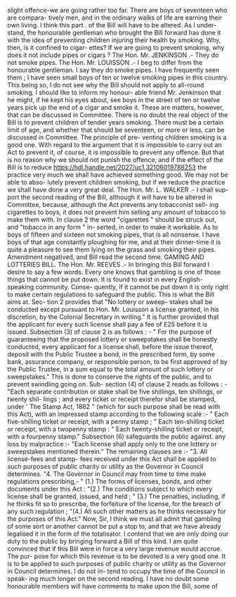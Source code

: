 slight offence-we are going rather too far. There are boys of seventeen who are compara- tively men, and in the ordinary walks of life are earning their own living. I think this part . of the Bill will have to be altered. As I under- stand, the honourable gentleman who brought the Bill forward has done it with the idea of preventing children injuring their health by smoking. Why, then, is it confined to cigar- ettes? If we are going to prevent smoking, why does it not include pipes or cigars ? The Hon. Mr. JENKINSON .- They do not smoke pipes. The Hon. Mr. LOUISSON .- I beg to differ from the honourable gentleman. I say they do smoke pipes. I have frequently seen them ; I have seen small boys of ten or twelve smoking pipes in this country. This being so, I do not see why the Bill should not apply to all-round smoking. I should like to inform my honour- able friend Mr. Jenkinson that he might, if he kept his eyes about, see boys in the street of ten or twelve years pick up the end of a cigar and smoke it. These are matters, however, that can be discussed in Committee. There is no doubt the real object of the Bill is to prevent children of tender years smoking. There must be a certain limit of age, and whether that should be seventeen, or more or less, can be discussed in Committee. The principle of pre- venting children smoking is a good one. With regard to the argument that it is impossible to carry out an Act to prevent it, of course, it is impossible to prevent any offence. But that is no reason why we should not punish the offence, and if the effect of the Bill is to reduce https://hdl.handle.net/2027/uc1.32106019788253 the practice very much we shall have achieved something good. We may not be able to abso- lutely prevent children smoking, but if we reduce the practice we shall have done a very great deal. The Hon. Mr. L. WALKER .- I shall sup- port the second reading of the Bill, although it will have to be altered in Committee, because, although the Act prevents any tobacconist sell- ing cigarettes to boys, it does not prevent him selling any amount of tobacco to make them with. In clause 2 the word "cigarettes " should be struck out, and "tobacco in any form " in- serted, in order to make it workable. As to boys of fifteen and sixteen not smoking pipes, that is all nonsense. I have boys of that age constantly ploughing for me, and at their dinner-time it is quite a pleasure to see them lying on the grass and smoking their pipes. Amendment negatived, and Bill read the second time. GAMING AND LOTTERIES BILL. The Hon. Mr. REEVES .- In bringing this Bill forward I desire to say a few words. Every one knows that gambling is one of those things that cannot be put down. It is found to exist in every English-speaking community. Conse- quently, if it cannot be put down it is only right to make certain regulations to safeguard the public. This is what the Bill aims at. Sec- tion 2 provides that "No lottery or sweep- stakes shall be conducted except pursuant to Hon. Mr. Louisson a license granted, in his discretion, by the Colonial Secretary in writing." It is further provided that the applicant for every such license shall pay a fee of £25 before it is issued. Subsection (3) of clause 2 is as follows : - " For the purpose of guaranteeing that the proposed lottery or sweepstakes shall be honestly conducted, every applicant for a license shall, before the issue thereof, deposit with the Public Trustee a bond, in the prescribed form, by some bank, assurance company, or responsible person, to be first approved of by the Public Trustee, in a sum equal to the total amount of such lottery or sweepstakes." This is done to conserve the rights of the public, and to prevent swindling going on. Sub- section (4) of clause 2 reads as follows : - "Each separate contribution or stake shall be five shillings, ten shillings, or twenty shil- lings ; and every ticket or receipt therefor shall be stamped, under ' The Stamp Act, 1882 " (which for such purpose shall be read with this Act), with an impressed stamp according to the following scale :- " Each five-shilling ticket or receipt, with a penny stamp ; " Each ten-shilling ticket or receipt, with a twopenny stamp : " Each twenty-shilling ticket or receipt, with a fourpenny stamp." Subsection (6) safeguards the public against. any loss by malpractice :- "Each license shall apply only to the one lottery or sweepstakes mentioned therein." The remaining clauses are :- "3. All license-fees and stamp- fees received under this Act shall be applied to such purposes of public charity or utility as the Governor in Council determines. "4. The Governor in Council may from time to time make regulations prescribing,- " (1.) The forms of licenses, bonds, and other documents under this Act : "(2.) The conditions subject to which every license shall be granted, issued, and held ; " (3.) The penalties, including, if he thinks fit so to prescribe, the forfeiture of the license, for the breach of any such regulation ; "(4.) All such other matters as he thinks necessary for the purposes of this Act." Now, Sir, I think we must all admit that gambling of some sort or another cannot be put a stop to, and that we have already legalised it in the form of the totalisator. I contend that we are only doing our duty to the public by bringing forward a Bill of this kind. I am quite convinced that if this Bill were in force a very large revenue would accrue. The pur- pose for which this revenue is to be devoted is a very good one. It is to be applied to such purposes of public charity or utility as the Governor in Council determines. I do not in- tend to occupy the time of the Council in speak- ing much longer on the second reading. I have no doubt some honourable members will have comments to make upon the Bill, some of 